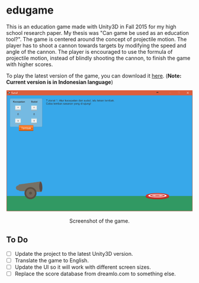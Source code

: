 # edugame

This is an education game made with Unity3D in Fall 2015 for my high school research paper. My thesis was "Can game be used as an education tool?". The game is centered around the concept of projectile motion. The player has to shoot a cannon towards targets by modifying the speed and angle of the cannon. The player is encouraged to use the formula of projectile motion, instead of blindly shooting the cannon, to finish the game with higher scores.

To play the latest version of the game, you can download it [here](edugame.rar). (**Note: Current version is in Indonesian language**)

![Screenshot](screenshot.png)
<p align="center">Screenshot of the game.</p>

## To Do

- [ ] Update the project to the latest Unity3D version.
- [ ] Translate the game to English.
- [ ] Update the UI so it will work with different screen sizes.
- [ ] Replace the score database from dreamlo.com to something else.
